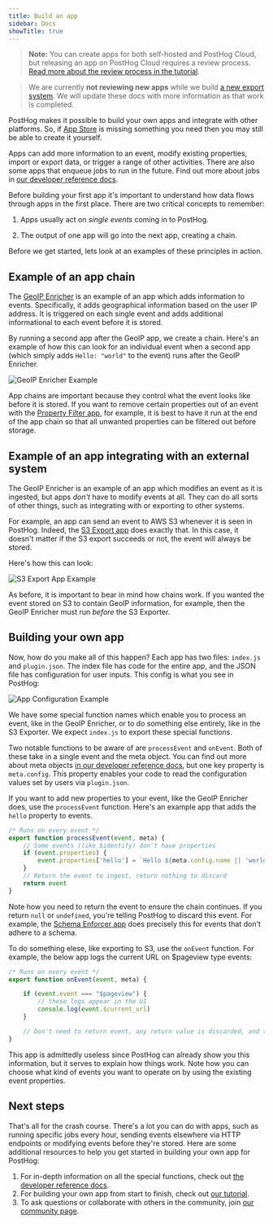 ```yaml
---
title: Build an app
sidebar: Docs
showTitle: true
---
```


> **Note:** You can create apps for both self-hosted and PostHog Cloud, but releasing an app on PostHog Cloud requires a review process. [Read more about the review process in the tutorial](/docs/apps/build/tutorial#submitting-your-app). 

> We are currently **not reviewing new apps** while we build [a new export system](https://github.com/PostHog/posthog/issues/15997). We will update these docs with more information as that work is completed. 

PostHog makes it possible to build your own apps and integrate with other platforms. So, if [App Store](/apps) is missing something you need then you may still be able to create it yourself.

Apps can add more information to an event, modify existing properties, import or export data, or trigger a range of other activities. There are also some apps that enqueue jobs to run in the future. Find out more about jobs in [our developer reference docs](/docs/apps/build/reference#jobs-1).

Before building your first app it's important to understand how data flows through apps in the first place. There are two critical concepts to remember:

1. Apps usually act on _single events_ coming in to PostHog.

2. The output of one app will go into the next app, creating a chain.

Before we get started, lets look at an examples of these principles in action. 

## Example of an app chain

The [GeoIP Enricher](/apps/geoip-enrichment) is an example of an app which adds information to events. Specifically, it adds geographical information based on the user IP address. It is triggered on each single event and adds additional informational to each event before it is stored.

By running a second app after the GeoIP app, we create a chain. Here's an example of how this can look for an individual event when a second app (which simply adds ```Hello: "world"``` to the event) runs after the GeoIP Enricher. 

![GeoIP Enricher Example](https://res.cloudinary.com/dmukukwp6/image/upload/v1710055416/posthog.com/contents/images/plugins/geoip-plugin-example.png)

App chains are important because they control what the event looks like before it is stored. If you want to remove certain properties out of an event with the [Property Filter app](/apps/property-filter), for example, it is best to have it run at the end of the app chain so that all unwanted properties can be filtered out before storage.  

## Example of an app integrating with an external system

The GeoIP Enricher is an example of an app which modifies an event as it is ingested, but apps _don't_ have to modify events at all. They can do all sorts of other things, such as integrating with or exporting to other systems.

For example, an app can send an event to AWS S3 whenever it is seen in PostHog. Indeed, the [S3 Export app](/apps/s3-export) does exactly that. In this case, it doesn't matter if the S3 export succeeds or not, the event will always be stored.

Here's how this can look:

![S3 Export App Example](https://res.cloudinary.com/dmukukwp6/image/upload/v1710055416/posthog.com/contents/images/plugins/s3-plugin-example.png)

As before, it is important to bear in mind how chains work. If you wanted the event stored on S3 to contain GeoIP information, for example, then the GeoIP Enricher must run _before_ the S3 Exporter. 

## Building your own app

Now, how do you make all of this happen? Each app has two files: `index.js` and `plugin.json`. The index file has code for the entire app, and the JSON file has configuration for user inputs. This config is what you see in PostHog:

![App Configuration Example](https://res.cloudinary.com/dmukukwp6/image/upload/v1710055416/posthog.com/contents/images/plugins/plugin-config.png)

We have some special function names which enable you to process an event, like in the GeoIP Enricher, or to do something else entirely, like in the S3 Exporter. We expect `index.js` to export these special functions.

Two notable functions to be aware of are `processEvent` and `onEvent`. Both of these take in a single event and the meta object. You can find out more about meta objects [in our developer reference docs](/docs/apps/build/reference#pluginmeta), but one key property is `meta.config`. This property enables your code to read the configuration values set by users via `plugin.json`.

If you want to add new properties to your event, like the GeoIP Enricher does, use the `processEvent` function. Here's an example app that adds the `hello` property to events.

```js
/* Runs on every event */
export function processEvent(event, meta) {
    // Some events (like $identify) don't have properties
    if (event.properties) {
        event.properties['hello'] = `Hello ${meta.config.name || 'world'}`
    }
    // Return the event to ingest, return nothing to discard  
    return event
}
```

Note how you need to return the event to ensure the chain continues. If you return `null` or `undefined`, you're telling PostHog to discard this event. For example, the [Schema Enforcer app](https://github.com/PostHog/posthog-schema-enforcer-plugin) does precisely this for events that don't adhere to a schema.

To do something elese, like exporting to S3, use the `onEvent` function. For example, the below app logs the current URL on $pageview type events:

```js
/* Runs on every event */
export function onEvent(event, meta) {

    if (event.event === "$pageview") {
        // these logs appear in the UI
        console.log(event.$current_url)
    }

    // Don't need to return event, any return value is discarded, and the event is not modified
}
```

This app is admittedly useless since PostHog can already show you this information, but it serves to explain how things work. Note how you can choose what kind of events you want to operate on by using the existing event properties.

## Next steps

That's all for the crash course. There's a lot you can do with apps, such as running specific jobs every hour, sending events elsewhere via HTTP endpoints or modifying events before they're stored. Here are some additional resources to help you get started in building your own app for PostHog:

1. For in-depth information on all the special functions, check out [the developer reference docs](/docs/apps/build/reference).
2. For building your own app from start to finish, check out [our tutorial](/docs/apps/build/tutorial).
3. To ask questions or collaborate with others in the community, join [our community page](/posts).
